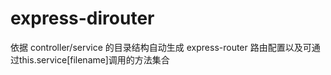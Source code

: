 # express-dirouter
依据 controller/service 的目录结构自动生成 express-router 路由配置以及可通过this.service[filename]调用的方法集合

